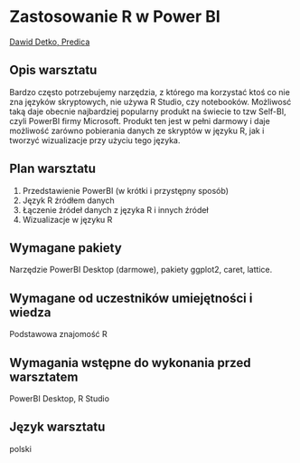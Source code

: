 # Zastosowanie R w Power BI

[Dawid Detko, Predica]()

## Opis warsztatu 

Bardzo często potrzebujemy narzędzia, z którego ma korzystać ktoś co nie zna języków skryptowych, nie używa R Studio, czy notebooków. Możliwosć taką daje obecnie najbardziej popularny produkt na świecie to tzw Self-BI, czyli PowerBI firmy Microsoft. Produkt ten jest w pełni darmowy i daje możliwość zarówno pobierania danych ze skryptów w języku R, jak i tworzyć wizualizacje przy użyciu tego języka. 

## Plan warsztatu 

1. Przedstawienie PowerBI (w krótki i przystępny sposób)
2. Język R źródłem danych
3. Łączenie źródeł danych z języka R i innych źródeł
4. Wizualizacje w języku R

## Wymagane pakiety 



Narzędzie PowerBI Desktop (darmowe), pakiety ggplot2, caret, lattice.

## Wymagane od uczestników umiejętności i wiedza 

Podstawowa znajomość R

## Wymagania wstępne do wykonania przed warsztatem 

PowerBI Desktop, R Studio

## Język warsztatu 

polski